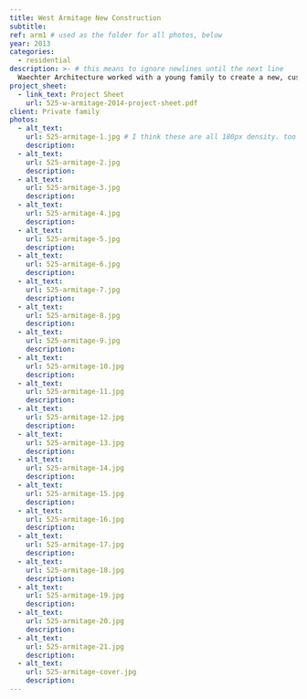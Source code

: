 ```yaml
---
title: West Armitage New Construction 
subtitle: 
ref: arm1 # used as the folder for all photos, below
year: 2013
categories:
  - residential
description: >- # this means to ignore newlines until the next line
  Waechter Architecture worked with a young family to create a new, custom family home in Lincoln Park. Fine detailing and a heirarchy in the order of finishes is evident throughout the building providing scale to the surroundings. Numerous terraces and balconies serve to blend the interior and exterior, while the rooftop deck and entertainment area command a wonderful view of the city.
project_sheet:
  - link_text: Project Sheet
    url: 525-w-armitage-2014-project-sheet.pdf
client: Private family
photos:
  - alt_text:
    url: 525-armitage-1.jpg # I think these are all 180px density. too high.
    description:
  - alt_text:
    url: 525-armitage-2.jpg
    description:
  - alt_text:
    url: 525-armitage-3.jpg
    description:
  - alt_text:
    url: 525-armitage-4.jpg
    description:
  - alt_text:
    url: 525-armitage-5.jpg
    description:
  - alt_text:
    url: 525-armitage-6.jpg
    description:
  - alt_text:
    url: 525-armitage-7.jpg
    description:
  - alt_text:
    url: 525-armitage-8.jpg
    description:
  - alt_text:
    url: 525-armitage-9.jpg
    description:
  - alt_text:
    url: 525-armitage-10.jpg
    description:
  - alt_text:
    url: 525-armitage-11.jpg
    description:
  - alt_text:
    url: 525-armitage-12.jpg
    description:
  - alt_text:
    url: 525-armitage-13.jpg
    description:
  - alt_text:
    url: 525-armitage-14.jpg
    description:
  - alt_text:
    url: 525-armitage-15.jpg
    description:
  - alt_text:
    url: 525-armitage-16.jpg
    description:
  - alt_text:
    url: 525-armitage-17.jpg
    description:
  - alt_text:
    url: 525-armitage-18.jpg
    description:
  - alt_text:
    url: 525-armitage-19.jpg
    description:
  - alt_text:
    url: 525-armitage-20.jpg
    description:
  - alt_text:
    url: 525-armitage-21.jpg
    description:
  - alt_text:
    url: 525-armitage-cover.jpg
    description:
---
```



